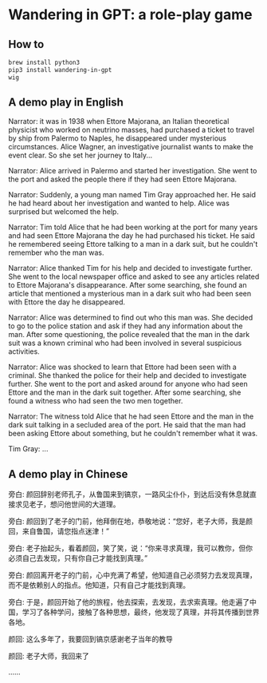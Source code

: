 # Wandering in GPT: a role-play game

## How to

```bash
brew install python3
pip3 install wandering-in-gpt
wig
```

## A demo play in English

Narrator: it was in 1938 when Ettore Majorana, an Italian theoretical physicist who worked on
neutrino masses, had purchased a ticket to travel by ship from Palermo to Naples, he disappeared
under mysterious circumstances. Alice Wagner, an investigative journalist wants to make the event
clear. So she set her journey to Italy...

Narrator: Alice arrived in Palermo and started her investigation. She went to the port and asked the
people there if they had seen Ettore Majorana.

Narrator: Suddenly, a young man named Tim Gray approached her. He said he had heard about her
investigation and wanted to help. Alice was surprised but welcomed the help.

Narrator: Tim told Alice that he had been working at the port for many years and had seen Ettore
Majorana the day he had purchased his ticket. He said he remembered seeing Ettore talking to a man
in a dark suit, but he couldn't remember who the man was.

Narrator: Alice thanked Tim for his help and decided to investigate further. She went to the local
newspaper office and asked to see any articles related to Ettore Majorana's disappearance. After
some searching, she found an article that mentioned a mysterious man in a dark suit who had been
seen with Ettore the day he disappeared.

Narrator: Alice was determined to find out who this man was. She decided to go to the police station
and ask if they had any information about the man. After some questioning, the police revealed that
the man in the dark suit was a known criminal who had been involved in several suspicious
activities.

Narrator: Alice was shocked to learn that Ettore had been seen with a criminal. She thanked the
police for their help and decided to investigate further. She went to the port and asked around for
anyone who had seen Ettore and the man in the dark suit together. After some searching, she found a
witness who had seen the two men together.

Narrator: The witness told Alice that he had seen Ettore and the man in the dark suit talking in a
secluded area of the port. He said that the man had been asking Ettore about something, but he
couldn't remember what it was.

Tim Gray: ...

## A demo play in Chinese

旁白: 颜回辞别老师孔子，从鲁国来到镐京，一路风尘仆仆，到达后没有休息就直接求见老子，想问他世间的大道理。

旁白: 颜回到了老子的门前，他拜倒在地，恭敬地说：“您好，老子大师，我是颜回，来自鲁国，请您指点迷津！”

旁白: 老子抬起头，看着颜回，笑了笑，说：“你来寻求真理，我可以教你，但你必须自己去发现，只有你自己才能找到真理。”

旁白: 颜回离开老子的门前，心中充满了希望，他知道自己必须努力去发现真理，而不是依赖别人的指点。他知道，只有自己才能找到真理。

旁白: 于是，颜回开始了他的旅程，他去探索，去发现，去求索真理。他走遍了中国，学习了各种学问，接触了各种思想，最终，他发现了真理，并将其传播到世界各地。

颜回: 这么多年了，我要回到镐京感谢老子当年的教导

颜回: 老子大师，我回来了

……





